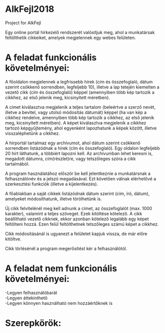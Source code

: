 # AlkFejl2018
Project for AlkFejl

Egy online portál hírkezelő rendszerét valósítjuk meg, ahol a munkatársak feltölthetik cikkeiket, amelyek megjelennek egy webes     felületen.

# A feladat funkcionális követelményei:

A főoldalon megjelennek a legfrissebb hírek (cím és összefoglaló, dátum
szerint csökkenő sorrendben, legfeljebb 10), illetve a lap tetején kiemelten a
vezető cikk (cím és összefoglaló) képpel (amennyiben több kép tartozik a
cikkhez, az első jelenik meg, kicsinyített méretben).

A címet kiválasztva megjelenik a teljes tartalom (beleértve a szerző nevét,
illetve a bevitel, vagy utolsó módosítás dátumát) képpel (ha van kép a cikkhez
rendelve, amennyiben több kép tartozik a cikkhez, az első jelenik meg,
kicsinyített méretben). A képet kiválasztva megjelenik a cikkhez tartozó
képgyűjtemény, ahol egyenként lapozhatunk a képek között, illetve
visszaléphetünk a cikkhez.

A hírportál tartalmaz egy archívumot, ahol dátum szerint csökkenő
sorrendben listázódnak a hírek (cím és összefoglaló). Egy oldalon legfeljebb
20 hírt láthatunk, a többiért lapozni kell. Az archívumban lehet keresni is,
megadott dátumra, cím(részlet)re, vagy tetszőleges szóra a cikk tartalmából.

A program használatához először be kell jelentkeznie a munkatársnak a
felhasználónév és a jelszó megadásával. Ezt követően válnak elérhetővé a
szerkesztési funkciók (illetve a kijelentkezés).

A főablakban a saját cikkek listázódnak dátum szerint (cím, író, dátum),
amelyeket módosíthatunk, illetve törölhetünk is.

Új cikk felvitelénél meg kell adnunk a címet, az összefoglalót (max. 1000
karakter), valamint a teljes szöveget. Ezek kitöltése kötelező. A cikk
beállítható vezető cikknek, ekkor azonban kötelező legalább egy képet
feltölteni hozzá. Ezen felül feltölthetnek tetszőleges számú képet a cikkhez.

Cikk módosításánál is ugyanezt a felületet kapjuk vissza, de már előre kitöltve.

Cikk törlésénél a program megerősítést kér a felhasználótól.

# A feladat nem funkcionális követelményei:

-Legyen felhasználóbarát  
-Legyen áttekinthető  
-Legyen könnyen használható nem hozzáértőknek is  

# Szerepkörök:
